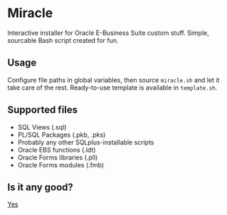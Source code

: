 # Miracle
Interactive installer for Oracle E-Business Suite custom stuff. Simple, sourcable Bash script created for fun.

## Usage
Configure file paths in global variables, then source `miracle.sh` and let it take care of the rest. Ready-to-use template is available in `template.sh`.

## Supported files
- SQL Views (.sql)
- PL/SQL Packages (.pkb, .pks)
- Probably any other SQLplus-installable scripts
- Oracle EBS functions (.ldt)
- Oracle Forms libraries (.pll)
- Oracle Forms modules (.fmb) 

## Is it any good?
[Yes](https://news.ycombinator.com/item?id=3067434)